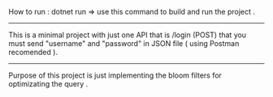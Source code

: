 How to run : 
dotnet run => use this command to build and run the project .

----------------------------------------------------------------------------------

This is a minimal project with just one API that is /login (POST) that you must send "username" and "password" in JSON file ( using Postman recomended ).

---------------------------------------------------------------------------------------------------------------------------------------------------------------------

Purpose of this project is just implementing the bloom filters for optimizating the query . 
